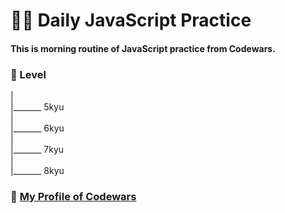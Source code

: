 # :woman_technologist: Daily JavaScript Practice 

#### This is morning routine of JavaScript practice from Codewars.



### :star2: Level 


|<br>
|_______ 5kyu <br>
| <br>
|_______ 6kyu <br>
|<br>
|_______ 7kyu<br>
|<br>
|_______ 8kyu<br>



### :link: [My Profile of Codewars](https://www.codewars.com/users/Megumikawa)